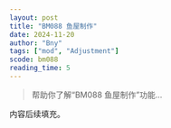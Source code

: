 ```yaml
---
layout: post
title: "BM088 鱼屋制作"
date: 2024-11-20
author: "Bny"
tags: ["mod", "Adjustment"]
scode: bm088
reading_time: 5
---
```


> 帮助你了解“BM088 鱼屋制作”功能...

内容后续填充。
